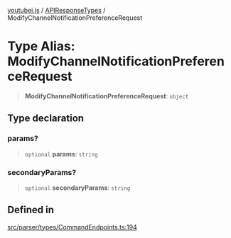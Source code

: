 [youtubei.js](../../../README.md) / [APIResponseTypes](../README.md) / ModifyChannelNotificationPreferenceRequest

# Type Alias: ModifyChannelNotificationPreferenceRequest

> **ModifyChannelNotificationPreferenceRequest**: `object`

## Type declaration

### params?

> `optional` **params**: `string`

### secondaryParams?

> `optional` **secondaryParams**: `string`

## Defined in

[src/parser/types/CommandEndpoints.ts:194](https://github.com/LuanRT/YouTube.js/blob/fc5571629eca037af7de03f4b903da6add1f300b/src/parser/types/CommandEndpoints.ts#L194)
